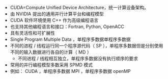 - CUDA=Compute Unified Device Architecture，统一计算设备架构。
- 由 NVIDIA 提出的通用并行计算平台和编程模型 
- CUDA 软件环境使用 C++ 作为高级编程语言
- 也支持其他编程语言和接口：Fortran, Python, OpenACC
- 具有灵活性和可扩展性
- Single Program Multiple Data ，单程序多数据单程序多数据
- 不同的进程 / 线程运行同一个程序源代码（ SP ），单程序多数据但是分别使用不同的输入数据进行各自的计算（ MD ）
	- 不同进程 / 线程相互独立，单程序多数据没有执行顺序的要求
- 常用的并行编程模型多数采用 SPMD 模式
- 例如： CUDA ，单程序多数据 MPI ，单程序多数据 openMP